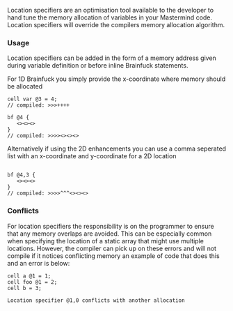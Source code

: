 Location specifiers are an optimisation tool available to the developer to hand tune the memory allocation of 
variables in your Mastermind code. Location specifiers will override the compilers memory allocation algorithm. 

### Usage
Location specifiers can be added in the form of a memory address given during variable definition or before inline Brainfuck statements.


For 1D Brainfuck you simply provide the x-coordinate where memory should be allocated
```
cell var @3 = 4;
// compiled: >>>++++

bf @4 {
   <><><>
}
// compiled: >>>><><><>
```


Alternatively if using the 2D enhancements you can use a comma seperated list with an x-coordinate and y-coordinate for a 2D location
```

bf @4,3 {
   <><><>
}
// compiled: >>>>^^^<><><>
```

### Conflicts
For location specifiers the responsibility is on the programmer to ensure that any memory overlaps are avoided. This can be especially common
when specifying the location of a static array that might use multiple locations. However,
the compiler can pick up on these errors and will not compile if it notices conflicting memory an example of code that does this and an error is below:

```
cell a @1 = 1;
cell foo @1 = 2;
cell b = 3;
```
```
Location specifier @1,0 conflicts with another allocation
```